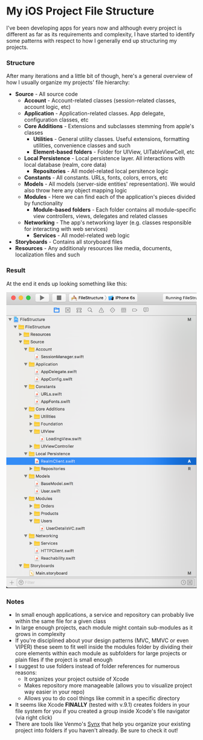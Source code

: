 # My iOS Project File Structure
I've been developing apps for years now and although every project is different as far as its requirements and complexity, I have started to identify some patterns with respect to how I generally end up structuring my projects. 

### Structure
After many iterations and a little bit of though, here's a general overview of how I usually organize my projects' file hierarchy:
* **Source** - All source code
  * **Account** - Account-related classes (session-related classes, account logic, etc)
  * **Application** - Application-related classes. App delegate, configuration classes, etc
  * **Core Additions** - Extensions and subclasses stemming from apple's classes
    * **Utilities** - General utility classes. Useful extensions, formatting utilities, convenience classes and such
    * **Element-based folders** - Folder for UIView, UITableViewCell, etc
  * **Local Persistence** - Local persistence layer. All interactions with local database (realm, core data)
    * **Repositories** - All model-related local persitence logic
  * **Constants** - All constants. URLs, fonts, colors, errors, etc 
  * **Models** - All models (server-side entities' representation). We would also throw here any object mapping logic
  * **Modules** - Here we can find each of the application's pieces divided by functionality
    * **Module-based folders** - Each folder contains all module-specific view controllers, views, delegates and related classes
  * **Networking** - The app's networking layer (e.g. classes responsible for interacting with web services)
    * **Services** - All model-related web logic
* **Storyboards** - Contains all storyboard files
* **Resources** - Any additionaly resources like media, documents, localization files and such

### Result
At the end it ends up looking something like this:

![Xcode Screenshot](https://github.com/jlnbuiles/file-structure/blob/master/FileStructure/Resources/Xcode%20Screenshot.png "Xcode side bar screenshot")


### Notes
* In small enough applications, a service and repository can probably live within the same file for a given class
* In large enough projects, each module might contain sub-modules as it grows in complexity
* If you're disciplined about your design patterns (MVC, MMVC or even VIPER) these seem to fit well inside the modules folder by dividing their core elements within each module as subfolders for large projects or plain files if the project is small enough
* I suggest to use folders instead of folder references for numerous reasons:
  * It organizes your project outside of Xcode
  * Makes repository more manageable (allows you to visualize project way easier in your repo)
  * Allows you to do cool things like commit in a specific directory
* It seems like Xcode **FINALLY** (tested with v.9.1) creates folders in your file system for you if you created a group inside Xcode's file navigator (via right click)
* There are tools like Venmo's [Synx](https://github.com/venmo/synx)
   that help you organize your existing project into folders if you haven't already. Be sure to check it out!
